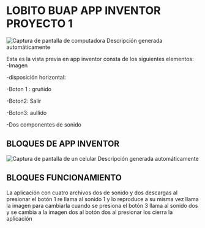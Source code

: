 # LOBITO BUAP APP INVENTOR PROYECTO 1

![Captura de pantalla de computadora Descripción generada automáticamente](media/a2ab91e502786967f01bea1d931180fb.png)

Esta es la vista previa en app inventor consta de los siguientes elementos:  
\-Imagen

\-disposición horizontal:

\-Boton 1 : gruñido

\-Boton2: Salir

\-Boton3: aullido

\-Dos componentes de sonido

## BLOQUES DE APP INVENTOR

![Captura de pantalla de un celular Descripción generada automáticamente](media/a7c68a39a0fb336f69d75a5876d0dad8.png)

## 

## BLOQUES FUNCIONAMIENTO

La aplicación con cuatro archivos dos de sonido y dos descargas al presionar el botón 1 re llama al sonido 1 y lo reproduce a su misma vez llama la imagen para cambiarla cuando se presiona el botón 3 llama al sonido dos y se cambia a la imagen dos al botón dos al presionar los cierra la aplicación
